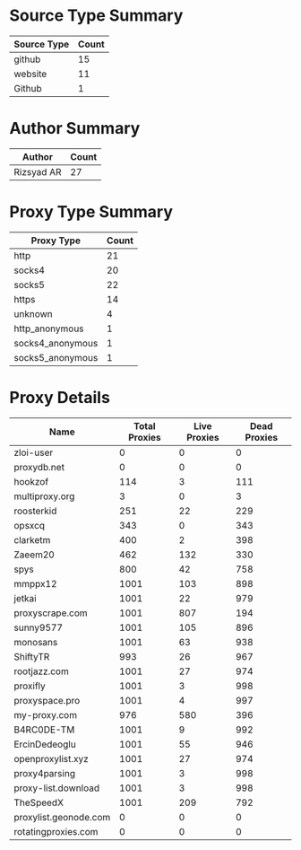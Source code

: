 # Source Type Summary

| Source Type | Count |
|-------------|-------|
| github | 15 |
| website | 11 |
| Github | 1 |


# Author Summary

| Author | Count |
|--------|-------|
| Rizsyad AR | 27 |


# Proxy Type Summary

| Proxy Type | Count |
|------------|-------|
| http | 21 |
| socks4 | 20 |
| socks5 | 22 |
| https | 14 |
| unknown | 4 |
| http_anonymous | 1 |
| socks4_anonymous | 1 |
| socks5_anonymous | 1 |


# Proxy Details

| Name | Total Proxies | Live Proxies | Dead Proxies |
|------|---------------|--------------|---------------|
| zloi-user | 0 | 0 | 0 |
| proxydb.net | 0 | 0 | 0 |
| hookzof | 114 | 3 | 111 |
| multiproxy.org | 3 | 0 | 3 |
| roosterkid | 251 | 22 | 229 |
| opsxcq | 343 | 0 | 343 |
| clarketm | 400 | 2 | 398 |
| Zaeem20 | 462 | 132 | 330 |
| spys | 800 | 42 | 758 |
| mmppx12 | 1001 | 103 | 898 |
| jetkai | 1001 | 22 | 979 |
| proxyscrape.com | 1001 | 807 | 194 |
| sunny9577 | 1001 | 105 | 896 |
| monosans | 1001 | 63 | 938 |
| ShiftyTR | 993 | 26 | 967 |
| rootjazz.com | 1001 | 27 | 974 |
| proxifly | 1001 | 3 | 998 |
| proxyspace.pro | 1001 | 4 | 997 |
| my-proxy.com | 976 | 580 | 396 |
| B4RC0DE-TM | 1001 | 9 | 992 |
| ErcinDedeoglu | 1001 | 55 | 946 |
| openproxylist.xyz | 1001 | 27 | 974 |
| proxy4parsing | 1001 | 3 | 998 |
| proxy-list.download | 1001 | 3 | 998 |
| TheSpeedX | 1001 | 209 | 792 |
| proxylist.geonode.com | 0 | 0 | 0 |
| rotatingproxies.com | 0 | 0 | 0 |
